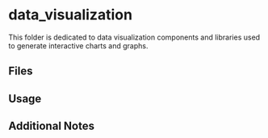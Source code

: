 # data_visualization

This folder is dedicated to data visualization components and libraries used to generate interactive charts and graphs.

## Files

## Usage

## Additional Notes
